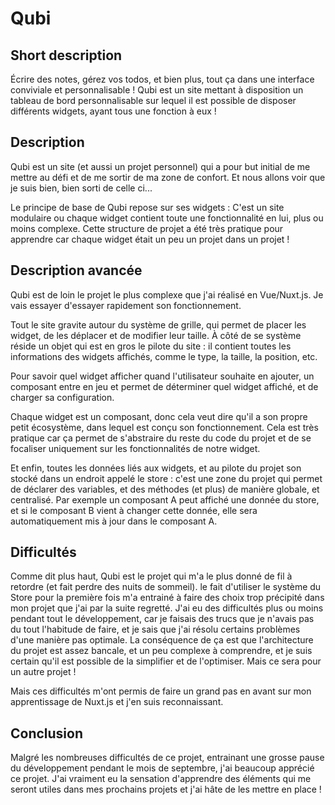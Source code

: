 # Qubi

## Short description

Écrire des notes, gérez vos todos, et bien plus, tout ça dans une interface conviviale et personnalisable ! Qubi est un site mettant à disposition un tableau de bord personnalisable sur lequel il est possible de disposer différents widgets, ayant tous une fonction à eux !

## Description

Qubi est un site (et aussi un projet personnel) qui a pour but initial de me mettre au défi et de me sortir de ma zone de confort. Et nous allons voir que je suis bien, bien sorti de celle ci...

Le principe de base de Qubi repose sur ses widgets : C'est un site modulaire ou chaque widget contient toute une fonctionnalité en lui, plus ou moins complexe. Cette structure de projet a été très pratique pour apprendre car chaque widget était un peu un projet dans un projet !

## Description avancée

Qubi est de loin le projet le plus complexe que j'ai réalisé en Vue/Nuxt.js. Je vais essayer d'essayer rapidement son fonctionnement.

Tout le site gravite autour du système de grille, qui permet de placer les widget, de les déplacer et de modifier leur taille. À côté de se système réside un objet qui est en gros le pilote du site : il contient toutes les informations des widgets affichés, comme le type, la taille, la position, etc.

Pour savoir quel widget afficher quand l'utilisateur souhaite en ajouter, un composant entre en jeu et permet de déterminer quel widget affiché, et de charger sa configuration.

Chaque widget est un composant, donc cela veut dire qu'il a son propre petit écosystème, dans lequel est conçu son fonctionnement. Cela est très pratique car ça permet de s'abstraire du reste du code du projet et de se focaliser uniquement sur les fonctionnalités de notre widget.

Et enfin, toutes les données liés aux widgets, et au pilote du projet son stocké dans un endroit appelé le store : c'est une zone du projet qui permet de déclarer des variables, et des méthodes (et plus) de manière globale, et centralisé. Par exemple un composant A peut affiché une donnée du store, et si le composant B vient à changer cette donnée, elle sera automatiquement mis à jour dans le composant A.

## Difficultés

Comme dit plus haut, Qubi est le projet qui m'a le plus donné de fil à retordre (et fait perdre des nuits de sommeil). le fait d'utiliser le système du Store pour la première fois m'a entrainé à faire des choix trop précipité dans mon projet que j'ai par la suite regretté. J'ai eu des difficultés plus ou moins pendant tout le développement, car je faisais des trucs que je n'avais pas du tout l'habitude de faire, et je sais que j'ai résolu certains problèmes d'une manière pas optimale. La conséquence de ça est que l'architecture du projet est assez bancale, et un peu complexe à comprendre, et je suis certain qu'il est possible de la simplifier et de l'optimiser. Mais ce sera pour un autre projet !

Mais ces difficultés m'ont permis de faire un grand pas en avant sur mon apprentissage de Nuxt.js et j'en suis reconnaissant.

## Conclusion

Malgré les nombreuses difficultés de ce projet, entrainant une grosse pause du développement pendant le mois de septembre, j'ai beaucoup apprécié ce projet. J'ai vraiment eu la sensation d'apprendre des éléments qui me seront utiles dans mes prochains projets et j'ai hâte de les mettre en place !
